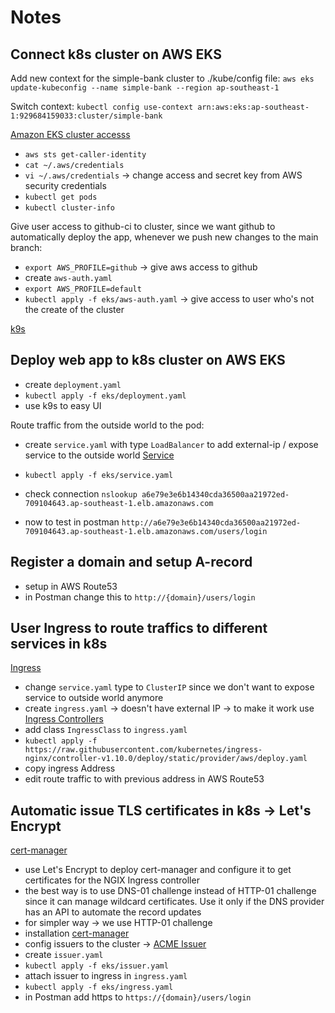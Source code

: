# Notes

## Connect k8s cluster on AWS EKS

Add new context for the simple-bank cluster to ./kube/config file:
`aws eks update-kubeconfig --name simple-bank --region ap-southeast-1`

Switch context:
`kubectl config use-context arn:aws:eks:ap-southeast-1:929684159033:cluster/simple-bank`

[Amazon EKS cluster accesss](https://repost.aws/knowledge-center/amazon-eks-cluster-access)

- `aws sts get-caller-identity`
- `cat ~/.aws/credentials`
- `vi ~/.aws/credentials` -> change access and secret key from AWS security credentials
- `kubectl get pods`
- `kubectl cluster-info`

Give user access to github-ci to cluster, since we want github to automatically deploy the app, whenever we push new changes to the main branch:

- `export AWS_PROFILE=github` -> give aws access to github
- create `aws-auth.yaml`
- `export AWS_PROFILE=default`
- `kubectl apply -f eks/aws-auth.yaml` -> give access to user who's not the create of the cluster

[k9s](https://k9scli.io/)

## Deploy web app to k8s cluster on AWS EKS

- create `deployment.yaml`
- `kubectl apply -f eks/deployment.yaml`
- use k9s to easy UI

Route traffic from the outside world to the pod:

- create `service.yaml` with type `LoadBalancer` to add external-ip / expose service to the outside world [Service](https://kubernetes.io/docs/concepts/services-networking/service/)

- `kubectl apply -f eks/service.yaml`
- check connection `nslookup a6e79e3e6b14340cda36500aa21972ed-709104643.ap-southeast-1.elb.amazonaws.com`
- now to test in postman `http://a6e79e3e6b14340cda36500aa21972ed-709104643.ap-southeast-1.elb.amazonaws.com/users/login`

## Register a domain and setup A-record

- setup in AWS Route53
- in Postman change this to `http://{domain}/users/login`

## User Ingress to route traffics to different services in k8s

[Ingress](https://kubernetes.io/docs/concepts/services-networking/ingress/)

- change `service.yaml` type to `ClusterIP` since we don't want to expose service to outside world anymore
- create `ingress.yaml` -> doesn't have external IP -> to make it work use [Ingress Controllers](https://kubernetes.io/docs/concepts/services-networking/ingress-controllers/)
- add class `IngressClass` to `ingress.yaml`
- `kubectl apply -f https://raw.githubusercontent.com/kubernetes/ingress-nginx/controller-v1.10.0/deploy/static/provider/aws/deploy.yaml`
- copy ingress Address
- edit route traffic to with previous address in AWS Route53

## Automatic issue TLS certificates in k8s -> Let's Encrypt

[cert-manager](https://cert-manager.io/)

- use Let's Encrypt to deploy cert-manager and configure it to get certificates for the NGIX Ingress controller
- the best way is to use DNS-01 challenge instead of HTTP-01 challenge since it can manage wildcard certificates. Use it only if the DNS provider has an API to automate the record updates
- for simpler way -> we use HTTP-01 challenge
- installation [cert-manager](https://cert-manager.io/docs/installation/kubectl/)
- config issuers to the cluster -> [ACME Issuer](https://cert-manager.io/docs/configuration/acme/)
- create `issuer.yaml`
- `kubectl apply -f eks/issuer.yaml`
- attach issuer to ingress in `ingress.yaml`
- `kubectl apply -f eks/ingress.yaml`
- in Postman add https to `https://{domain}/users/login`
